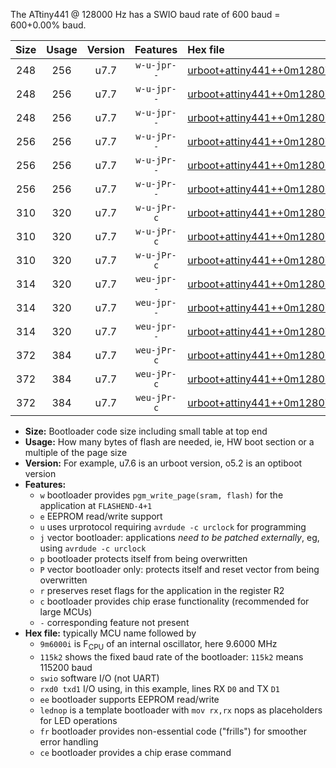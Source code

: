The ATtiny441 @ 128000 Hz has a SWIO baud rate of 600 baud = 600+0.00% baud.

|Size|Usage|Version|Features|Hex file|
|:-:|:-:|:-:|:-:|:--|
|248|256|u7.7|`w-u-jpr--`|[urboot+attiny441++0m1280i++++0k6_swio_rxa2_txa1_lednop.hex](https://raw.githubusercontent.com/stefanrueger/urboot.hex/main/mcus/attiny441/internal_oscillator/fint++0m1280_Hz/br++++0k6_bps/urboot+attiny441++0m1280i++++0k6_swio_rxa2_txa1_lednop.hex)|
|248|256|u7.7|`w-u-jpr--`|[urboot+attiny441++0m1280i++++0k6_swio_rxa4_txa5_lednop.hex](https://raw.githubusercontent.com/stefanrueger/urboot.hex/main/mcus/attiny441/internal_oscillator/fint++0m1280_Hz/br++++0k6_bps/urboot+attiny441++0m1280i++++0k6_swio_rxa4_txa5_lednop.hex)|
|248|256|u7.7|`w-u-jpr--`|[urboot+attiny441++0m1280i++++0k6_swio_rxb2_txa7_lednop.hex](https://raw.githubusercontent.com/stefanrueger/urboot.hex/main/mcus/attiny441/internal_oscillator/fint++0m1280_Hz/br++++0k6_bps/urboot+attiny441++0m1280i++++0k6_swio_rxb2_txa7_lednop.hex)|
|256|256|u7.7|`w-u-jPr--`|[urboot+attiny441++0m1280i++++0k6_swio_rxa2_txa1.hex](https://raw.githubusercontent.com/stefanrueger/urboot.hex/main/mcus/attiny441/internal_oscillator/fint++0m1280_Hz/br++++0k6_bps/urboot+attiny441++0m1280i++++0k6_swio_rxa2_txa1.hex)|
|256|256|u7.7|`w-u-jPr--`|[urboot+attiny441++0m1280i++++0k6_swio_rxa4_txa5.hex](https://raw.githubusercontent.com/stefanrueger/urboot.hex/main/mcus/attiny441/internal_oscillator/fint++0m1280_Hz/br++++0k6_bps/urboot+attiny441++0m1280i++++0k6_swio_rxa4_txa5.hex)|
|256|256|u7.7|`w-u-jPr--`|[urboot+attiny441++0m1280i++++0k6_swio_rxb2_txa7.hex](https://raw.githubusercontent.com/stefanrueger/urboot.hex/main/mcus/attiny441/internal_oscillator/fint++0m1280_Hz/br++++0k6_bps/urboot+attiny441++0m1280i++++0k6_swio_rxb2_txa7.hex)|
|310|320|u7.7|`w-u-jPr-c`|[urboot+attiny441++0m1280i++++0k6_swio_rxa2_txa1_lednop_fr_ce.hex](https://raw.githubusercontent.com/stefanrueger/urboot.hex/main/mcus/attiny441/internal_oscillator/fint++0m1280_Hz/br++++0k6_bps/urboot+attiny441++0m1280i++++0k6_swio_rxa2_txa1_lednop_fr_ce.hex)|
|310|320|u7.7|`w-u-jPr-c`|[urboot+attiny441++0m1280i++++0k6_swio_rxa4_txa5_lednop_fr_ce.hex](https://raw.githubusercontent.com/stefanrueger/urboot.hex/main/mcus/attiny441/internal_oscillator/fint++0m1280_Hz/br++++0k6_bps/urboot+attiny441++0m1280i++++0k6_swio_rxa4_txa5_lednop_fr_ce.hex)|
|310|320|u7.7|`w-u-jPr-c`|[urboot+attiny441++0m1280i++++0k6_swio_rxb2_txa7_lednop_fr_ce.hex](https://raw.githubusercontent.com/stefanrueger/urboot.hex/main/mcus/attiny441/internal_oscillator/fint++0m1280_Hz/br++++0k6_bps/urboot+attiny441++0m1280i++++0k6_swio_rxb2_txa7_lednop_fr_ce.hex)|
|314|320|u7.7|`weu-jpr--`|[urboot+attiny441++0m1280i++++0k6_swio_rxa2_txa1_ee_lednop.hex](https://raw.githubusercontent.com/stefanrueger/urboot.hex/main/mcus/attiny441/internal_oscillator/fint++0m1280_Hz/br++++0k6_bps/urboot+attiny441++0m1280i++++0k6_swio_rxa2_txa1_ee_lednop.hex)|
|314|320|u7.7|`weu-jpr--`|[urboot+attiny441++0m1280i++++0k6_swio_rxa4_txa5_ee_lednop.hex](https://raw.githubusercontent.com/stefanrueger/urboot.hex/main/mcus/attiny441/internal_oscillator/fint++0m1280_Hz/br++++0k6_bps/urboot+attiny441++0m1280i++++0k6_swio_rxa4_txa5_ee_lednop.hex)|
|314|320|u7.7|`weu-jpr--`|[urboot+attiny441++0m1280i++++0k6_swio_rxb2_txa7_ee_lednop.hex](https://raw.githubusercontent.com/stefanrueger/urboot.hex/main/mcus/attiny441/internal_oscillator/fint++0m1280_Hz/br++++0k6_bps/urboot+attiny441++0m1280i++++0k6_swio_rxb2_txa7_ee_lednop.hex)|
|372|384|u7.7|`weu-jPr-c`|[urboot+attiny441++0m1280i++++0k6_swio_rxa2_txa1_ee_lednop_fr_ce.hex](https://raw.githubusercontent.com/stefanrueger/urboot.hex/main/mcus/attiny441/internal_oscillator/fint++0m1280_Hz/br++++0k6_bps/urboot+attiny441++0m1280i++++0k6_swio_rxa2_txa1_ee_lednop_fr_ce.hex)|
|372|384|u7.7|`weu-jPr-c`|[urboot+attiny441++0m1280i++++0k6_swio_rxa4_txa5_ee_lednop_fr_ce.hex](https://raw.githubusercontent.com/stefanrueger/urboot.hex/main/mcus/attiny441/internal_oscillator/fint++0m1280_Hz/br++++0k6_bps/urboot+attiny441++0m1280i++++0k6_swio_rxa4_txa5_ee_lednop_fr_ce.hex)|
|372|384|u7.7|`weu-jPr-c`|[urboot+attiny441++0m1280i++++0k6_swio_rxb2_txa7_ee_lednop_fr_ce.hex](https://raw.githubusercontent.com/stefanrueger/urboot.hex/main/mcus/attiny441/internal_oscillator/fint++0m1280_Hz/br++++0k6_bps/urboot+attiny441++0m1280i++++0k6_swio_rxb2_txa7_ee_lednop_fr_ce.hex)|

- **Size:** Bootloader code size including small table at top end
- **Usage:** How many bytes of flash are needed, ie, HW boot section or a multiple of the page size
- **Version:** For example, u7.6 is an urboot version, o5.2 is an optiboot version
- **Features:**
  + `w` bootloader provides `pgm_write_page(sram, flash)` for the application at `FLASHEND-4+1`
  + `e` EEPROM read/write support
  + `u` uses urprotocol requiring `avrdude -c urclock` for programming
  + `j` vector bootloader: applications *need to be patched externally*, eg, using `avrdude -c urclock`
  + `p` bootloader protects itself from being overwritten
  + `P` vector bootloader only: protects itself and reset vector from being overwritten
  + `r` preserves reset flags for the application in the register R2
  + `c` bootloader provides chip erase functionality (recommended for large MCUs)
  + `-` corresponding feature not present
- **Hex file:** typically MCU name followed by
  + `9m6000i` is F<sub>CPU</sub> of an internal oscillator, here 9.6000 MHz
  + `115k2` shows the fixed baud rate of the bootloader: `115k2` means 115200 baud
  + `swio` software I/O (not UART)
  + `rxd0 txd1` I/O using, in this example, lines RX `D0` and TX `D1`
  + `ee` bootloader supports EEPROM read/write
  + `lednop` is a template bootloader with `mov rx,rx` nops as placeholders for LED operations
  + `fr` bootloader provides non-essential code ("frills") for smoother error handling
  + `ce` bootloader provides a chip erase command

